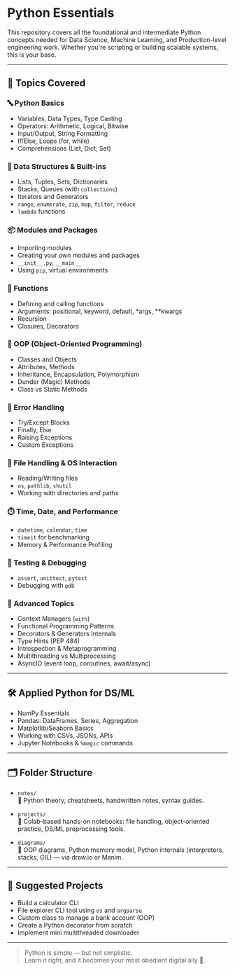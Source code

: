 # Python Essentials

This repository covers all the foundational and intermediate Python concepts needed for Data Science, Machine Learning, and Production-level engineering work. Whether you're scripting or building scalable systems, this is your base.

---

## 🧠 Topics Covered

### 🔤 Python Basics
- Variables, Data Types, Type Casting
- Operators: Arithmetic, Logical, Bitwise
- Input/Output, String Formatting
- If/Else, Loops (for, while)
- Comprehensions (List, Dict, Set)

### 🧰 Data Structures & Built-ins
- Lists, Tuples, Sets, Dictionaries
- Stacks, Queues (with `collections`)
- Iterators and Generators
- `range`, `enumerate`, `zip`, `map`, `filter`, `reduce`
- `lambda` functions

### 📦 Modules and Packages
- Importing modules
- Creating your own modules and packages
- `__init__.py`, `__main__`
- Using `pip`, virtual environments

### 🧪 Functions
- Defining and calling functions
- Arguments: positional, keyword, default, *args, **kwargs
- Recursion
- Closures, Decorators

### 🔁 OOP (Object-Oriented Programming)
- Classes and Objects
- Attributes, Methods
- Inheritance, Encapsulation, Polymorphism
- Dunder (Magic) Methods
- Class vs Static Methods

### 🚫 Error Handling
- Try/Except Blocks
- Finally, Else
- Raising Exceptions
- Custom Exceptions

### 🧪 File Handling & OS Interaction
- Reading/Writing files
- `os`, `pathlib`, `shutil`
- Working with directories and paths

### ⏱️ Time, Date, and Performance
- `datetime`, `calendar`, `time`
- `timeit` for benchmarking
- Memory & Performance Profiling

### 🧪 Testing & Debugging
- `assert`, `unittest`, `pytest`
- Debugging with `pdb`

### 📄 Advanced Topics
- Context Managers (`with`)
- Functional Programming Patterns
- Decorators & Generators Internals
- Type Hints (PEP 484)
- Introspection & Metaprogramming
- Multithreading vs Multiprocessing
- AsyncIO (event loop, coroutines, await/async)

---

## 🛠️ Applied Python for DS/ML
- NumPy Essentials
- Pandas: DataFrames, Series, Aggregation
- Matplotlib/Seaborn Basics
- Working with CSVs, JSONs, APIs
- Jupyter Notebooks & `%magic` commands

---

## 🗂 Folder Structure

- `notes/`  
  📝 Python theory, cheatsheets, handwritten notes, syntax guides.

- `projects/`  
  🧪 Colab-based hands-on notebooks: file handling, object-oriented practice, DS/ML preprocessing tools.

- `diagrams/`  
  🎨 OOP diagrams, Python memory model, Python internals (interpreters, stacks, GIL) — via draw.io or Manim.

---

## 🔮 Suggested Projects
- Build a calculator CLI
- File explorer CLI tool using `os` and `argparse`
- Custom class to manage a bank account (OOP)
- Create a Python decorator from scratch
- Implement mini multithreaded downloader

---

> Python is simple — but not simplistic.  
> Learn it right, and it becomes your most obedient digital ally 🐍.
